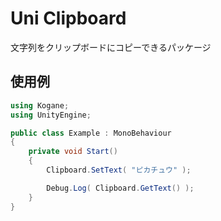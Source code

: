 ﻿# Uni Clipboard

文字列をクリップボードにコピーできるパッケージ

## 使用例

```cs
using Kogane;
using UnityEngine;

public class Example : MonoBehaviour
{
    private void Start()
    {
        Clipboard.SetText( "ピカチュウ" );

        Debug.Log( Clipboard.GetText() );
    }
}

```
